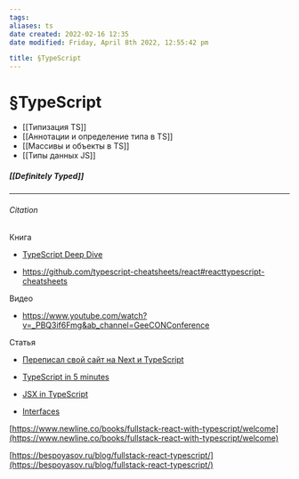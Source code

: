 ```yaml
---
tags: 
aliases: ts
date created: 2022-02-16 12:35
date modified: Friday, April 8th 2022, 12:55:42 pm

title: §TypeScript
---
```


# §TypeScript

- [[Типизация TS]]
- [[Аннотации и определение типа в TS]]
- [[Массивы и объекты в TS]]
- [[Типы данных JS]]

##### [[Definitely Typed]]

---

###### Citation

Книга

- [TypeScript Deep Dive ](https://basarat.gitbook.io/typescript/)

- https://github.com/typescript-cheatsheets/react#reacttypescript-cheatsheets

Видео

- https://www.youtube.com/watch?v=_PBQ3if6Fmg&ab_channel=GeeCONConference

Статья

- [Переписал свой сайт на Next и TypeScript](https://bespoyasov.ru/blog/tzlvt-upgrade/)

- [TypeScript in 5 minutes](https://www.typescriptlang.org/docs/handbook/typescript-in-5-minutes.html)
- [JSX in TypeScript](https://www.typescriptlang.org/docs/handbook/jsx.html)
- [Interfaces](https://www.typescriptlang.org/docs/handbook/interfaces.html)

[https://www.newline.co/books/fullstack-react-with-typescript/welcome](https://www.newline.co/books/fullstack-react-with-typescript/welcome)

[https://bespoyasov.ru/blog/fullstack-react-typescript/](https://bespoyasov.ru/blog/fullstack-react-typescript/)
